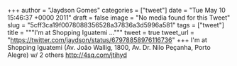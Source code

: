 
+++
author = "Jaydson Gomes"
categories = ["tweet"]
date = "Tue May 10 15:46:37 +0000 2011"
draft = false
image = "No media found for this Tweet"
slug = "5cff3ca19f0078088356528a37836a3d5996a581"
tags = ["tweet"]
title = """I'm at Shopping Iguatemi ..."""
tweet = true
tweet_url = "https://twitter.com/jaydson/status/67978858976116736"
+++
I'm at Shopping Iguatemi (Av. João Wallig, 1800, Av. Dr. Nilo Peçanha, Porto Alegre) w/ 2 others http://4sq.com/jtihyd
